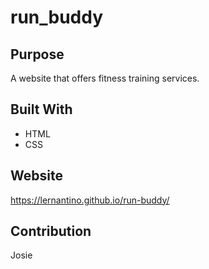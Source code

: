 # run_buddy
## Purpose
A website that offers fitness training services.

## Built With
* HTML
* CSS

## Website
https://lernantino.github.io/run-buddy/

## Contribution
Josie
